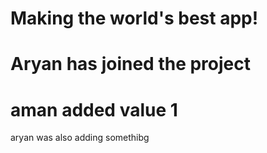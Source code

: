 # Making the world's best app!

# Aryan has joined the project

# aman added value 1


aryan was also adding somethibg
